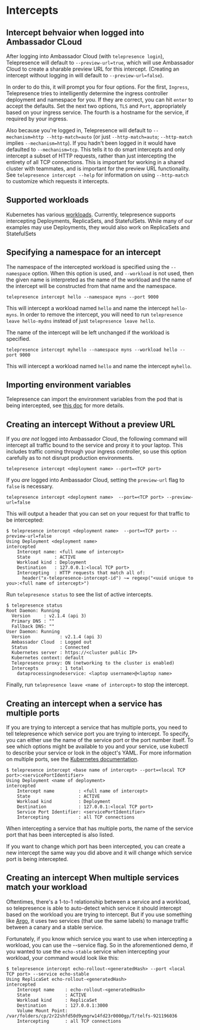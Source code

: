# Intercepts 

## Intercept behvaior when logged into Ambassador CLoud

After logging into Ambassador Cloud (with `telepresence login`), Telepresence will default to `--preview-url=true`, which will use Ambassador Cloud to create a sharable preview URL for this intercept. (Creating an intercept without logging in will default to `--preview-url=false`).

In order to do this, it will prompt you for four options.  For the first, `Ingress`, Telepresence tries to intelligently determine the ingress controller deployment and namespace for you.  If they are correct, you can hit `enter` to accept the defaults.  Set the next two options, `TLS` and `Port`, appropriately based on your ingress service. The fourth is a hostname for the service, if required by your ingress.

Also because you're logged in, Telepresence will default to `--mechanism=http --http-match=auto` (or just `--http-match=auto`; `--http-match` implies `--mechanism=http`). If you hadn't been logged in it would have defaulted to `--mechanism=tcp`.  This tells it to do smart intercepts and only intercept a subset of HTTP requests, rather than just intercepting the entirety of all TCP connections.  This is important for working in a shared cluster with teammates, and is important for the preview URL functionality.  See `telepresence intercept --help` for information on using `--http-match` to customize which requests it intercepts.

## Supported workloads

Kubernetes has various [workloads](https://kubernetes.io/docs/concepts/workloads/). Currently, telepresence supports intercepting Deployments, ReplicaSets, and StatefulSets.
<Alert severity="info"> While many of our examples may use Deployments, they would also work on ReplicaSets and StatefulSets </Alert>

## Specifying a namespace for an intercept

The namespace of the intercepted workload is specified using the `--namespace` option. When this option is used, and `--workload` is not used, then the given name is interpreted as the name of the workload and the name of the intercept will be constructed from that name and the namespace.

```
telepresence intercept hello --namespace myns --port 9000
```

This will intercept a workload named `hello` and name the intercept
`hello-myns`.  In order to remove the intercept, you will need to run
`telepresence leave hello-mydns` instead of just `telepresence leave
hello`.

The name of the intercept will be left unchanged if the workload is specified.

```
telepresence intercept myhello --namespace myns --workload hello --port 9000
```

This will intercept a workload named `hello` and name the intercept `myhello`.

## Importing environment variables

Telepresence can import the environment variables from the pod that is being intercepted, see [this doc](../environment/) for more details.

## Creating an intercept Without a preview URL

If you *are not* logged into Ambassador Cloud, the following command will intercept all traffic bound to the service and proxy it to your laptop. This includes traffic coming through your ingress controller, so use this option carefully as to not disrupt production environments.

```
telepresence intercept <deployment name> --port=<TCP port>
```

If you *are* logged into Ambassador Cloud, setting the `preview-url` flag to `false` is necessary.

```
telepresence intercept <deployment name>  --port=<TCP port> --preview-url=false
```

This will output a header that you can set on your request for that traffic to be intercepted:

```
$ telepresence intercept <deployment name>  --port=<TCP port> --preview-url=false
Using Deployment <deployment name>
intercepted
    Intercept name: <full name of intercept>
    State         : ACTIVE
    Workload kind : Deployment
    Destination   : 127.0.0.1:<local TCP port>
    Intercepting  : HTTP requests that match all of:
      header("x-telepresence-intercept-id") ~= regexp("<uuid unique to you>:<full name of intercept>")
```

Run `telepresence status` to see the list of active intercepts.

```
$ telepresence status
Root Daemon: Running
  Version     : v2.1.4 (api 3)
  Primary DNS : ""
  Fallback DNS: ""
User Daemon: Running
  Version           : v2.1.4 (api 3)
  Ambassador Cloud  : Logged out
  Status            : Connected
  Kubernetes server : https://<cluster public IP>
  Kubernetes context: default
  Telepresence proxy: ON (networking to the cluster is enabled)
  Intercepts        : 1 total
    dataprocessingnodeservice: <laptop username>@<laptop name>
```

Finally, run `telepresence leave <name of intercept>` to stop the intercept.

## Creating an intercept when a service has multiple ports

If you are trying to intercept a service that has multiple ports, you need to tell telepresence which service port you are trying to intercept. To specify, you can either use the name of the service port or the port number itself. To see which options might be available to you and your service, use kubectl to describe your service or look in the object's YAML. For more information on multiple ports, see the [Kubernetes documentation](https://kubernetes.io/docs/concepts/services-networking/service/#multi-port-services).

```
$ telepresence intercept <base name of intercept> --port=<local TCP port>:<servicePortIdentifier>
Using Deployment <name of deployment>
intercepted
    Intercept name         : <full name of intercept>
    State                  : ACTIVE
    Workload kind          : Deployment
    Destination            : 127.0.0.1:<local TCP port>
    Service Port Identifier: <servicePortIdentifier>
    Intercepting           : all TCP connections
```

When intercepting a service that has multiple ports, the name of the service port that has been intercepted is also listed.

If you want to change which port has been intercepted, you can create a new intercept the same way you did above and it will change which service port is being intercepted.

## Creating an intercept When multiple services match your workload

Oftentimes, there's a 1-to-1 relationship between a service and a workload, so telepresence is able to auto-detect which service it should intercept based on the workload you are trying to intercept.  But if you use something like [Argo](../../../../argo/latest/), it uses two services (that use the same labels) to manage traffic between a canary and a stable service.

Fortunately, if you know which service you want to use when intercepting a workload, you can use the --service flag.  So in the aforementioned demo, if you wanted to use the `echo-stable` service when intercepting your workload, your command would look like this:
```
$ telepresence intercept echo-rollout-<generatedHash> --port <local TCP port> --service echo-stable
Using ReplicaSet echo-rollout-<generatedHash>
intercepted
    Intercept name    : echo-rollout-<generatedHash>
    State             : ACTIVE
    Workload kind     : ReplicaSet
    Destination       : 127.0.0.1:3000
    Volume Mount Point: /var/folders/cp/2r22shfd50d9ymgrw14fd23r0000gp/T/telfs-921196036
    Intercepting      : all TCP connections
```
